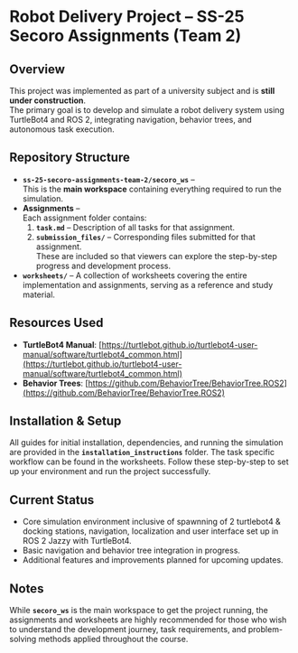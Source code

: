 # Robot Delivery Project – SS-25 Secoro Assignments (Team 2)

## Overview
This project was implemented as part of a university subject and is **still under construction**.  
The primary goal is to develop and simulate a robot delivery system using TurtleBot4 and ROS 2, integrating navigation, behavior trees, and autonomous task execution.

## Repository Structure
- **`ss-25-secoro-assignments-team-2/secoro_ws`** –  
  This is the **main workspace** containing everything required to run the simulation.  
- **Assignments** –  
  Each assignment folder contains:
  1. **`task.md`** – Description of all tasks for that assignment.
  2. **`submission_files/`** – Corresponding files submitted for that assignment.  
  These are included so that viewers can explore the step-by-step progress and development process.
- **`worksheets/`** – A collection of worksheets covering the entire implementation and assignments, serving as a reference and study material.

## Resources Used
- **TurtleBot4 Manual**: [https://turtlebot.github.io/turtlebot4-user-manual/software/turtlebot4_common.html](https://turtlebot.github.io/turtlebot4-user-manual/software/turtlebot4_common.html)  
- **Behavior Trees**: [https://github.com/BehaviorTree/BehaviorTree.ROS2](https://github.com/BehaviorTree/BehaviorTree.ROS2)

## Installation & Setup
All guides for initial installation, dependencies, and running the simulation are provided in the **`installation_instructions`** folder. The task specific workflow can be found in the worksheets.
Follow these step-by-step to set up your environment and run the project successfully.

## Current Status
- Core simulation environment inclusive of spawnning of 2 turtlebot4 & docking stations, navigation, localization and user interface set up in ROS 2 Jazzy with TurtleBot4.
- Basic navigation and behavior tree integration in progress.
- Additional features and improvements planned for upcoming updates.

## Notes
While **`secoro_ws`** is the main workspace to get the project running, the assignments and worksheets are highly recommended for those who wish to understand the development journey, task requirements, and problem-solving methods applied throughout the course.
